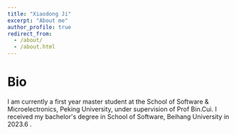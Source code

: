 ```yaml
---
title: "Xiaodong Ji"
excerpt: "About me"
author_profile: true
redirect_from: 
  - /about/
  - /about.html
---
```


# Bio
I am currently a first year master student at the School of Software & Microelectronics, Peking University, under supervision of Prof Bin.Cui. I received my bachelor's degree in School of Software, Beihang University in 2023.6 .

<script type="text/javascript">
  var GOOG_FIXURL_LANG = 'en';
  var GOOG_FIXURL_SITE = '{{ site.url }}'
</script>
<script type="text/javascript"
  src="//linkhelp.clients.google.com/tbproxy/lh/wm/fixurl.js">
</script>
